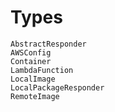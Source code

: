 # Types

```@docs
AbstractResponder
AWSConfig
Container
LambdaFunction
LocalImage
LocalPackageResponder
RemoteImage
```
